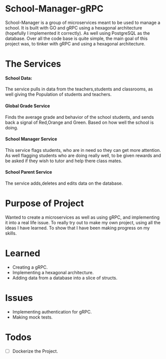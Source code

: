 # School-Manager-gRPC

School-Manager is a group of microservices meant to be used to manage a school.
It is built with GO and gRPC using a hexagonal architecture (hopefully I implemented it correctly).
As well using PostgreSQL as the database.
Over all the code base is quite simple, the main goal of this project was, to tinker with gRPC and using a hexagonal architecture.

# The Services

#### School Data: 
The service pulls in data from the teachers,students and classrooms, as well giving the Population of students and teachers.

#### Global Grade Service
Finds the average grade and behavior of the school students, and sends back a signal of Red,Orange and Green. Based on how well the school is doing.

#### School Manager Service
This service flags students, who are in need so they can get more attention. As well flagging students who are doing really well, to be given rewards and be asked if they wish to 
tutor and help there class mates.

#### School Parent Service
The service adds,deletes and edits data on the database.

# Purpose of Project
Wanted to create a microservices as well as using gRPC, and implementing it into a real life issue.
To really try out to make my own project, using all the ideas I have learned. To show
that I have been making progress on my skills.

# Learned
- Creating a gRPC.
- Implementing a hexagonal architecture.
- Adding data from a database into a slice of structs.

# Issues
- Implementing authentication for gRPC. 
- Making mock tests.

# Todos
- [ ] Dockerize the Project.
